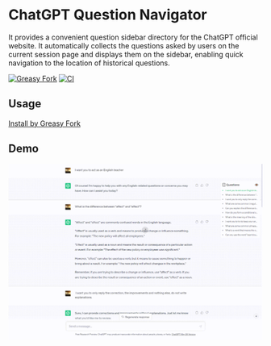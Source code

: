 # ChatGPT Question Navigator

It provides a convenient question sidebar directory for the ChatGPT official website. It automatically collects the questions asked by users on the current session page and displays them on the sidebar, enabling quick navigation to the location of historical questions.

[![Greasy Fork](https://img.shields.io/greasyfork/v/467387)](https://greasyfork.org/scripts/467387-chatgpt-question-navigation-sidebar)
[![CI](https://github.com/JianJroh/chatgpt-question-navigator/actions/workflows/ci.yml/badge.svg)](https://github.com/JianJroh/chatgpt-question-navigator/actions/workflows/ci.yml)

## Usage

[Install by Greasy Fork](https://greasyfork.org/zh-CN/scripts/467387-chatgpt-question-navigation-sidebar)

## Demo

![demo](https://raw.githubusercontent.com/JianJroh/chatgpt-question-navigator/main/assets/demo.gif)
